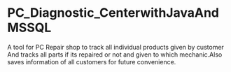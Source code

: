 # PC_Diagnostic_CenterwithJavaAndMSSQL
A tool for PC Repair shop to track all individual products given by customer And tracks all parts if its repaired or not and given to which mechanic.Also saves information of all customers for future convenience.
